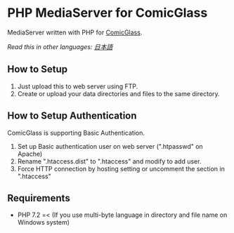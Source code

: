 # PHP MediaServer for ComicGlass

MediaServer written with PHP for [ComicGlass](http://comicglass.net/en/).

*Read this in other languages: [日本語](README.ja.md)*

## How to Setup

1. Just upload this to web server using FTP.
2. Create or upload your data directories and files to the same directory.

## How to Setup Authentication

ComicGlass is supporting Basic Authentication.

1. Set up Basic authentication user on web server (".htpasswd" on Apache)
2. Rename ".htaccess.dist" to ".htaccess" and modify to add user.
3. Force HTTP connection by hosting setting or uncomment the section in ".htaccess"

## Requirements

* PHP 7.2 =< (If you use multi-byte language in directory and file name on Windows system)

